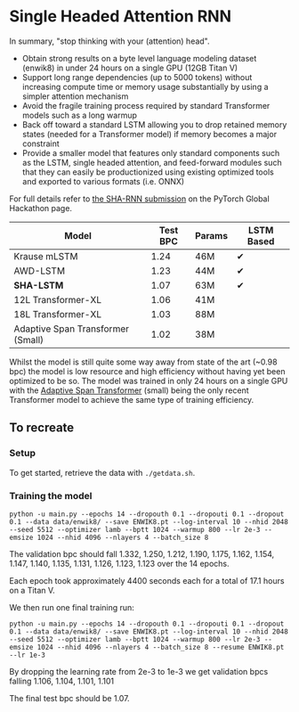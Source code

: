 # Single Headed Attention RNN

In summary, "stop thinking with your (attention) head".

- Obtain strong results on a byte level language modeling dataset (enwik8) in under 24 hours on a single GPU (12GB Titan V)
- Support long range dependencies (up to 5000 tokens) without increasing compute time or memory usage substantially by using a simpler attention mechanism
- Avoid the fragile training process required by standard Transformer models such as a long warmup
- Back off toward a standard LSTM allowing you to drop retained memory states (needed for a Transformer model) if memory becomes a major constraint
- Provide a smaller model that features only standard components such as the LSTM, single headed attention, and feed-forward modules such that they can easily be productionized using existing optimized tools and exported to various formats (i.e. ONNX)

For full details refer to [the SHA-RNN submission](https://devpost.com/submit-to/8320-global-pytorch-summer-hackathon/start/submissions/127170-single-headed-attention-rnn) on the PyTorch Global Hackathon page.

| Model                             | Test BPC | Params | LSTM Based |
|-----------------------------------|----------|--------|------------|
| Krause mLSTM                      | 1.24     | 46M    | ✔          |
| AWD-LSTM                          | 1.23    | 44M    | ✔          |
| **SHA-LSTM**                          | 1.07     | 63M    | ✔          |
| 12L Transformer-XL                | 1.06     | 41M    |            |
| 18L Transformer-XL                | 1.03     | 88M    |            |
| Adaptive Span Transformer (Small) | 1.02     | 38M    |            |

Whilst the model is still quite some way away from state of the art (~0.98 bpc) the model is low resource and high efficiency without having yet been optimized to be so.
The model was trained in only 24 hours on a single GPU with the [Adaptive Span Transformer](https://github.com/facebookresearch/adaptive-span) (small) being the only recent Transformer model to achieve the same type of training efficiency.

## To recreate

### Setup

To get started, retrieve the data with `./getdata.sh`.

### Training the model

`python -u main.py --epochs 14 --dropouth 0.1 --dropouti 0.1 --dropout 0.1 --data data/enwik8/ --save ENWIK8.pt --log-interval 10 --nhid 2048 --seed 5512 --optimizer lamb --bptt 1024 --warmup 800 --lr 2e-3 --emsize 1024 --nhid 4096 --nlayers 4 --batch_size 8`

The validation bpc should fall 1.332, 1.250, 1.212, 1.190, 1.175, 1.162, 1.154, 1.147, 1.140, 1.135, 1.131, 1.126, 1.123, 1.123 over the 14 epochs.

Each epoch took approximately 4400 seconds each for a total of 17.1 hours on a Titan V.

We then run one final training run:

`python -u main.py --epochs 14 --dropouth 0.1 --dropouti 0.1 --dropout 0.1 --data data/enwik8/ --save ENWIK8.pt --log-interval 10 --nhid 2048 --seed 5512 --optimizer lamb --bptt 1024 --warmup 800 --lr 2e-3 --emsize 1024 --nhid 4096 --nlayers 4 --batch_size 8 --resume ENWIK8.pt --lr 1e-3`

By dropping the learning rate from 2e-3 to 1e-3 we get validation bpcs falling 1.106, 1.104, 1.101, 1.101

The final test bpc should be 1.07.
